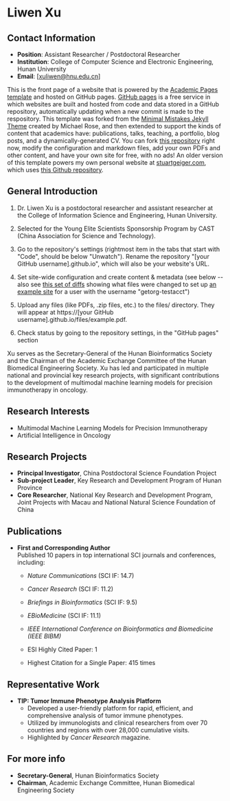 
# Liwen Xu

## Contact Information
- **Position**: Assistant Researcher / Postdoctoral Researcher
- **Institution**: College of Computer Science and Electronic Engineering, Hunan University
- **Email**: [xuliwen@hnu.edu.cn]

  
This is the front page of a website that is powered by the [Academic Pages template](https://github.com/academicpages/academicpages.github.io) and hosted on GitHub pages. [GitHub pages](https://pages.github.com) is a free service in which websites are built and hosted from code and data stored in a GitHub repository, automatically updating when a new commit is made to the respository. This template was forked from the [Minimal Mistakes Jekyll Theme](https://mmistakes.github.io/minimal-mistakes/) created by Michael Rose, and then extended to support the kinds of content that academics have: publications, talks, teaching, a portfolio, blog posts, and a dynamically-generated CV. You can fork [this repository](https://github.com/academicpages/academicpages.github.io) right now, modify the configuration and markdown files, add your own PDFs and other content, and have your own site for free, with no ads! An older version of this template powers my own personal website at [stuartgeiger.com](http://stuartgeiger.com), which uses [this Github repository](https://github.com/staeiou/staeiou.github.io).


## General Introduction
1. Dr. Liwen Xu is a postdoctoral researcher and assistant researcher at the College of Information Science and Engineering, Hunan University. 
1. Selected for the Young Elite Scientists Sponsorship Program by CAST (China Association for Science and Technology).

1. Go to the repository's settings (rightmost item in the tabs that start with "Code", should be below "Unwatch"). Rename the repository "[your GitHub username].github.io", which will also be your website's URL.
1. Set site-wide configuration and create content & metadata (see below -- also see [this set of diffs](http://archive.is/3TPas) showing what files were changed to set up [an example site](https://getorg-testacct.github.io) for a user with the username "getorg-testacct")
1. Upload any files (like PDFs, .zip files, etc.) to the files/ directory. They will appear at https://[your GitHub username].github.io/files/example.pdf.  
1. Check status by going to the repository settings, in the "GitHub pages" section




Xu serves as the Secretary-General of the Hunan Bioinformatics Society and the Chairman of the Academic Exchange Committee of the Hunan Biomedical Engineering Society. Xu has led and participated in multiple national and provincial key research projects, with significant contributions to the development of multimodal machine learning models for precision immunotherapy in oncology.

## Research Interests
- Multimodal Machine Learning Models for Precision Immunotherapy
- Artificial Intelligence in Oncology

## Research Projects
- **Principal Investigator**, China Postdoctoral Science Foundation Project
- **Sub-project Leader**, Key Research and Development Program of Hunan Province
- **Core Researcher**, National Key Research and Development Program, Joint Projects with Macau and National Natural Science Foundation of China

## Publications
- **First and Corresponding Author**  
  Published 10 papers in top international SCI journals and conferences, including:
  - *Nature Communications* (SCI IF: 14.7)
  - *Cancer Research* (SCI IF: 11.2)
  - *Briefings in Bioinformatics* (SCI IF: 9.5)
  - *EBioMedicine* (SCI IF: 11.1)
  - *IEEE International Conference on Bioinformatics and Biomedicine (IEEE BIBM)*

  - ESI Highly Cited Paper: 1
  - Highest Citation for a Single Paper: 415 times

## Representative Work
- **TIP: Tumor Immune Phenotype Analysis Platform**
  - Developed a user-friendly platform for rapid, efficient, and comprehensive analysis of tumor immune phenotypes.
  - Utilized by immunologists and clinical researchers from over 70 countries and regions with over 28,000 cumulative visits.
  - Highlighted by *Cancer Research* magazine.

## For more info
- **Secretary-General**, Hunan Bioinformatics Society
- **Chairman**, Academic Exchange Committee, Hunan Biomedical Engineering Society

